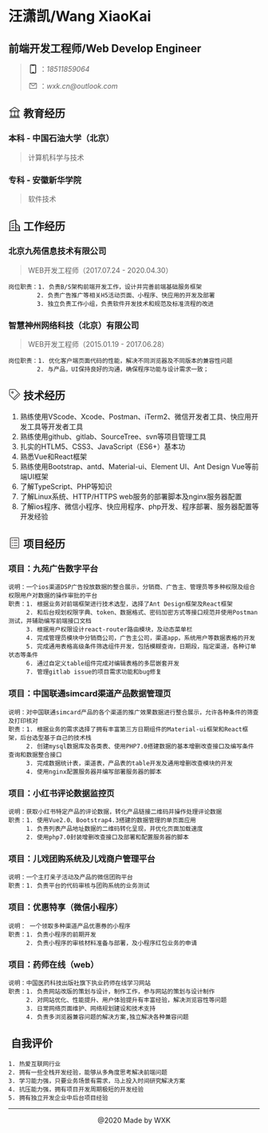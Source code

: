 # 汪潇凯/Wang XiaoKai
## 前端开发工程师/Web Develop Engineer

> <img src="./icon/手机.png" alt="" class="b1"> ：_18511859064_
> 
> <img src="./icon/邮箱.png" alt="" class="b1"> ：_wxk.cn@outlook.com_
 
## <img src="./icon/大学.png" alt="" class="a2"> 教育经历
### 本科 - 中国石油大学（北京）
> 计算机科学与技术
### 专科 - 安徽新华学院
> 软件技术

## <img src="./icon/公司.png" alt="" class="a2"> 工作经历
### 北京九苑信息技术有限公司
> WEB开发工程师（2017.07.24 - 2020.04.30）

    岗位职责：1. 负责B/S架构前端开发工作，设计并完善前端基础服务框架
            2. 负责广告推广等相关H5活动页面、小程序、快应用的开发及部署
            3. 独立负责工作小组，负责软件开发技术和规范及标准流程的改进
    
### 智慧神州网络科技（北京）有限公司
> WEB开发工程师（2015.01.19 - 2017.06.28）

    岗位职责：1. 优化客户端页面代码的性能，解决不同浏览器及不同版本的兼容性问题
            2. 与产品，UI保持良好的沟通，确保程序功能与设计需求一致；

## <img src="./icon/标签.png" alt="" class="a2"> 技术经历
1. 熟练使用VScode、Xcode、Postman、iTerm2、微信开发者工具、快应用开发工具等开发者工具
2. 熟练使用github、gitlab、SourceTree、svn等项目管理工具
3. 扎实的HTLM5、CSS3、JavaScript（ES6+）基本功
4. 熟悉Vue和React框架
5. 熟练使用Bootstrap、antd、Material-ui、Element UI、Ant Design Vue等前端UI框架
6. 了解TypeScript、PHP等知识
7. 了解Linux系统、HTTP/HTTPS web服务的部署脚本及nginx服务器配置
8. 了解ios程序、微信小程序、快应用程序、php开发、程序部署、服务器配置等开发经验

## <img src="./icon/项目.png" alt="" class="a2"> 项目经历
### 项目：九苑广告数字平台
    说明：一个ios渠道DSP广告投放数据的整合展示，分销商、广告主、管理员等多种权限及组合权限用户对数据的操作审批的平台
    职责：1. 根据业务对前端框架进行技术选型，选择了Ant Design框架及React框架
         2. 和后台规划权限字典、token、数据格式、密码加密方式等接口规范并使用Postman测试，并辅助编写前端接口文档
         3. 根据用户权限设计react-router路由模块，及动态菜单栏
         4. 完成管理员模块中分销商公司，广告主公司，渠道app，系统用户等数据表格的开发
         5. 完成通用表格高级条件筛选组件开发，包括模糊查询，日期段，指定渠道，各种订单状态等条件
         6. 通过自定义table组件完成对编辑表格的多层嵌套开发
         7. 管理gitlab issue的项目需求功能和bug修复

### 项目：中国联通simcard渠道产品数据管理页
    说明：对中国联通simcard产品的各个渠道的推广效果数据进行整合展示，允许各种条件的筛查及打印核对
    职责：1. 根据业务的需求选择了拥有丰富第三方日期组件的Material-ui框架和React框架，后台选型基于自己的技术栈
         2. 创建mysql数据库及各类表、使用PHP7.0搭建数据的基本增删改查接口及编写条件查询和数据整合接口
         3. 完成数据统计表，渠道表，产品表的table开发及通用增删改查模块的开发
         4. 使用nginx配置服务器并编写部署服务器的脚本

### 项目：小红书评论数据监控页
    说明：获取小红书特定产品的评论数据，转化产品链接二维码并操作处理评论数据
    职责：1. 使用Vue2.0、Bootstrap4.3搭建的数据管理的单页面应用
         1. 负责列表产品地址数据的二维码转化呈现，并优化页面加载速度
         2. 使用php7.0封装增删改查接口及部署和配置服务器的脚本

### 项目：儿戏团购系统及儿戏商户管理平台
    说明：一个主打亲子活动及产品的微信团购平台
    职责：1. 负责平台的代码审核与团购系统的业务测试

### 项目：优惠特享（微信小程序）
    说明： 一个领取多种渠道产品优惠券的小程序
    职责：1. 负责小程序的前期开发
         2. 负责小程序的审核材料准备与部署，及小程序红包业务的申请

### 项目：药师在线（web）
    说明：中国医药科技出版社旗下执业药师在线学习网站
    职责：1. 负责网站改版的策划与设计，制作工作，参与网站的策划与设计制作
         2. 对网站优化、性能提升、用户体验提升有丰富经验，解决浏览容性等问题
         3. 日常网络页面维护、网络规划建设和技术支持
         4. 负责多浏览器兼容问题的解决方案,独立解决各种兼容问题

## <img src="./icon/赞.png" alt="" class="a2"> 自我评价
    1. 热爱互联网行业
    2. 拥有一些全栈开发经验，能够从多角度思考解决前端问题
    3. 学习能力强，只要业务场景有需求，马上投入时间研究解决方案
    4. 抗压能力强，拥有项目开发周期极短的开发经验
    5. 拥有独立开发企业中后台项目经验
    
    
---
<center>@2020 Made by WXK</center>
<style>
    .a2{
        width:25px;
        margin-bottom:-3px;
    }
    .a3{
        width:20px;
        margin-bottom:-1px;
    }
    .b1{
        width:19px;
        margin-bottom:-4px;
    }
<style>